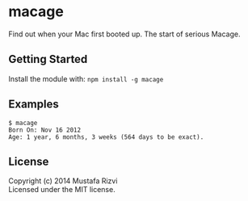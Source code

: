 # macage

Find out when your Mac first booted up. The start of serious Macage.

## Getting Started
Install the module with: `npm install -g macage`

## Examples
```
$ macage
Born On: Nov 16 2012
Age: 1 year, 6 months, 3 weeks (564 days to be exact).
```

## License
Copyright (c) 2014 Mustafa Rizvi  
Licensed under the MIT license.

